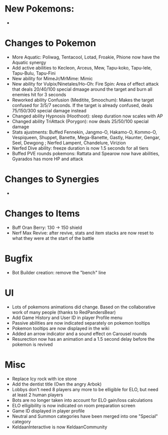 # New Pokemons:

-

# Changes to Pokemon
- More Aquatic: Poliwag, Tentacool, Lotad, Froakie, Phione now have the Aquatic synergy
- Add active abilities to Kecleon, Arceus, Mew, Tapu-koko, Tapu-lele, Tapu-Bulu, Tapu-Fini
- New ability for MimeJr/MrMime: Mimic
- New ability for Vulpix/Ninetales/Ho-Oh: Fire Spin: Area of effect attack that deals 20/40/100 special dmaage around the target and burn all enemies hit for 3 seconds
- Reworked ability Confusion (Meditite, Smoochum): Makes the target confused for 3/5/7 seconds. If the target is already confused, deals 75/150/300 special damage instead
- Changed ability Hypnosis (Hoothoot): sleep duration now scales with AP
- Changed ability TriAttack (Porygon): now deals 25/50/100 special damage
- Stats ajustments: Buffed Fennekin, Jangmo-O, Hakamo-O, Kommo-O, Vespiqueen, Shuppet, Banette, Mega-Banette, Gastly, Haunter, Gengar, Seel, Dewgong ; Nerfed Lampent, Chandelure, Virizion
- Nerfed Dive ability: freeze duration is now 1.5 seconds for all tiers
- Buffed PVE rounds pokemons: Rattata and Spearow now have abilities, Gyarados has more HP and attack

# Changes to Synergies

-

# Changes to Items
- Buff Oran Berry: 130 → 150 shield
- Nerf Max Revive: after revive, stats and item stacks are now reset to what they were at the start of the battle

# Bugfix

- Bot Builder creation: remove the "bench" line

# UI

- Lots of pokemons animations did change. Based on the collaborative work of many people (thanks to RedPandersBear)
- Add Game History and User ID in player Profile menu
- Passive abilities are now indicated separately on pokemon tooltips
- Pokemon tooltips are now displayed in the wiki
- Added an arrow indicator and a sound effect on Carousel rounds
- Resurection now has an animation and a 1.5 second delay before the pokemon is revived

# Misc

- Replace Icy rock with ice stone
- Add the dentist title (Own the angry Arbok)
- Lobbys don't need 8 players any more to be elligible for ELO, but need at least 2 human players
- Bots are no longer taken into account for ELO gain/loss calculations
- ELO elligibility is now indicated on room preparation screen
- Game ID displayed in player profile
- Neutral and Summon categories have been merged into one "Special" category
- KeldaanInteractive is now KeldaanCommunity
